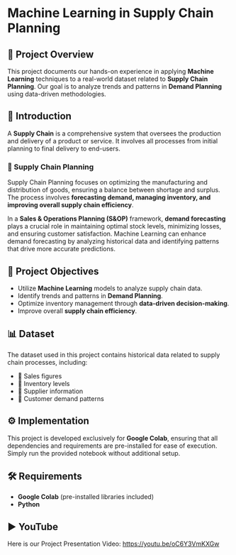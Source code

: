 # Machine Learning in Supply Chain Planning

## 📌 Project Overview
This project documents our hands-on experience in applying **Machine Learning** techniques to a real-world dataset related to **Supply Chain Planning**. Our goal is to analyze trends and patterns in **Demand Planning** using data-driven methodologies.

## 📖 Introduction
A **Supply Chain** is a comprehensive system that oversees the production and delivery of a product or service. It involves all processes from initial planning to final delivery to end-users.

### 🔗 Supply Chain Planning
Supply Chain Planning focuses on optimizing the manufacturing and distribution of goods, ensuring a balance between shortage and surplus. The process involves **forecasting demand, managing inventory, and improving overall supply chain efficiency**.

In a **Sales & Operations Planning (S&OP)** framework, **demand forecasting** plays a crucial role in maintaining optimal stock levels, minimizing losses, and ensuring customer satisfaction. Machine Learning can enhance demand forecasting by analyzing historical data and identifying patterns that drive more accurate predictions.

## 🎯 Project Objectives
- Utilize **Machine Learning** models to analyze supply chain data.
- Identify trends and patterns in **Demand Planning**.
- Optimize inventory management through **data-driven decision-making**.
- Improve overall **supply chain efficiency**.

## 📊 Dataset
The dataset used in this project contains historical data related to supply chain processes, including:
- 📌 Sales figures
- 📌 Inventory levels
- 📌 Supplier information
- 📌 Customer demand patterns

## ⚙️ Implementation
This project is developed exclusively for **Google Colab**, ensuring that all dependencies and requirements are pre-installed for ease of execution. Simply run the provided notebook without additional setup.

## 🛠️ Requirements
- **Google Colab** (pre-installed libraries included)
- **Python**

## ▶️ YouTube
Here is our Project Presentation Video: https://youtu.be/oC6Y3VmKXGw

